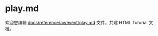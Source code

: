 play.md
===

欢迎您编辑 <a target="__blank" href="https://github.com/jaywcjlove/html-tutorial/blob/master/docs/reference/av/event/play.md">docs/reference/av/event/play.md</a> 文件，共建 HTML Tutorial 文档。